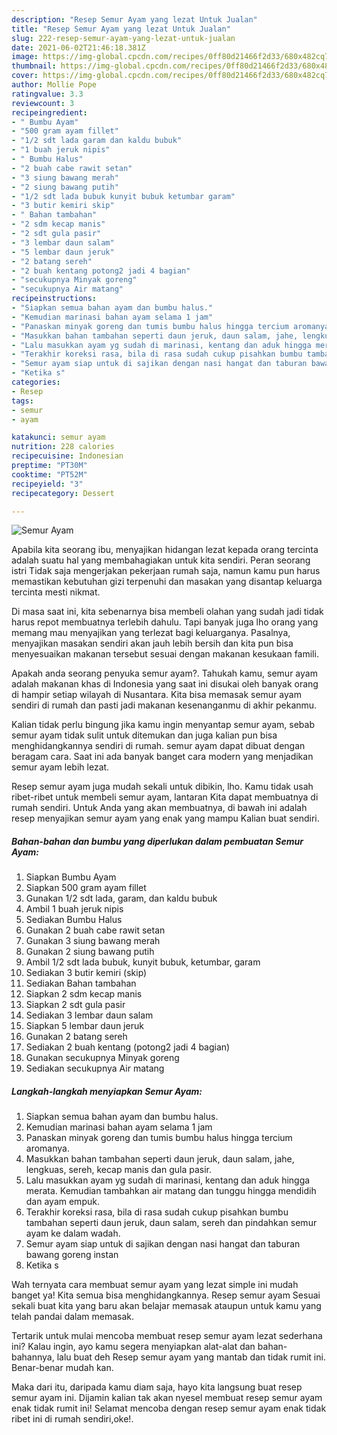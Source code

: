 ```yaml
---
description: "Resep Semur Ayam yang lezat Untuk Jualan"
title: "Resep Semur Ayam yang lezat Untuk Jualan"
slug: 222-resep-semur-ayam-yang-lezat-untuk-jualan
date: 2021-06-02T21:46:18.381Z
image: https://img-global.cpcdn.com/recipes/0ff80d21466f2d33/680x482cq70/semur-ayam-foto-resep-utama.jpg
thumbnail: https://img-global.cpcdn.com/recipes/0ff80d21466f2d33/680x482cq70/semur-ayam-foto-resep-utama.jpg
cover: https://img-global.cpcdn.com/recipes/0ff80d21466f2d33/680x482cq70/semur-ayam-foto-resep-utama.jpg
author: Mollie Pope
ratingvalue: 3.3
reviewcount: 3
recipeingredient:
- " Bumbu Ayam"
- "500 gram ayam fillet"
- "1/2 sdt lada garam dan kaldu bubuk"
- "1 buah jeruk nipis"
- " Bumbu Halus"
- "2 buah cabe rawit setan"
- "3 siung bawang merah"
- "2 siung bawang putih"
- "1/2 sdt lada bubuk kunyit bubuk ketumbar garam"
- "3 butir kemiri skip"
- " Bahan tambahan"
- "2 sdm kecap manis"
- "2 sdt gula pasir"
- "3 lembar daun salam"
- "5 lembar daun jeruk"
- "2 batang sereh"
- "2 buah kentang potong2 jadi 4 bagian"
- "secukupnya Minyak goreng"
- "secukupnya Air matang"
recipeinstructions:
- "Siapkan semua bahan ayam dan bumbu halus."
- "Kemudian marinasi bahan ayam selama 1 jam"
- "Panaskan minyak goreng dan tumis bumbu halus hingga tercium aromanya."
- "Masukkan bahan tambahan seperti daun jeruk, daun salam, jahe, lengkuas, sereh, kecap manis dan gula pasir."
- "Lalu masukkan ayam yg sudah di marinasi, kentang dan aduk hingga merata. Kemudian tambahkan air matang dan tunggu hingga mendidih dan ayam empuk."
- "Terakhir koreksi rasa, bila di rasa sudah cukup pisahkan bumbu tambahan seperti daun jeruk, daun salam, sereh dan pindahkan semur ayam ke dalam wadah."
- "Semur ayam siap untuk di sajikan dengan nasi hangat dan taburan bawang goreng instan"
- "Ketika s"
categories:
- Resep
tags:
- semur
- ayam

katakunci: semur ayam 
nutrition: 228 calories
recipecuisine: Indonesian
preptime: "PT30M"
cooktime: "PT52M"
recipeyield: "3"
recipecategory: Dessert

---
```



![Semur Ayam](https://img-global.cpcdn.com/recipes/0ff80d21466f2d33/680x482cq70/semur-ayam-foto-resep-utama.jpg)

Apabila kita seorang ibu, menyajikan hidangan lezat kepada orang tercinta adalah suatu hal yang membahagiakan untuk kita sendiri. Peran seorang istri Tidak saja mengerjakan pekerjaan rumah saja, namun kamu pun harus memastikan kebutuhan gizi terpenuhi dan masakan yang disantap keluarga tercinta mesti nikmat.

Di masa  saat ini, kita sebenarnya bisa membeli olahan yang sudah jadi tidak harus repot membuatnya terlebih dahulu. Tapi banyak juga lho orang yang memang mau menyajikan yang terlezat bagi keluarganya. Pasalnya, menyajikan masakan sendiri akan jauh lebih bersih dan kita pun bisa menyesuaikan makanan tersebut sesuai dengan makanan kesukaan famili. 



Apakah anda seorang penyuka semur ayam?. Tahukah kamu, semur ayam adalah makanan khas di Indonesia yang saat ini disukai oleh banyak orang di hampir setiap wilayah di Nusantara. Kita bisa memasak semur ayam sendiri di rumah dan pasti jadi makanan kesenanganmu di akhir pekanmu.

Kalian tidak perlu bingung jika kamu ingin menyantap semur ayam, sebab semur ayam tidak sulit untuk ditemukan dan juga kalian pun bisa menghidangkannya sendiri di rumah. semur ayam dapat dibuat dengan beragam cara. Saat ini ada banyak banget cara modern yang menjadikan semur ayam lebih lezat.

Resep semur ayam juga mudah sekali untuk dibikin, lho. Kamu tidak usah ribet-ribet untuk membeli semur ayam, lantaran Kita dapat membuatnya di rumah sendiri. Untuk Anda yang akan membuatnya, di bawah ini adalah resep menyajikan semur ayam yang enak yang mampu Kalian buat sendiri.

<!--inarticleads1-->

##### Bahan-bahan dan bumbu yang diperlukan dalam pembuatan Semur Ayam:

1. Siapkan  Bumbu Ayam
1. Siapkan 500 gram ayam fillet
1. Gunakan 1/2 sdt lada, garam, dan kaldu bubuk
1. Ambil 1 buah jeruk nipis
1. Sediakan  Bumbu Halus
1. Gunakan 2 buah cabe rawit setan
1. Gunakan 3 siung bawang merah
1. Gunakan 2 siung bawang putih
1. Ambil 1/2 sdt lada bubuk, kunyit bubuk, ketumbar, garam
1. Sediakan 3 butir kemiri (skip)
1. Sediakan  Bahan tambahan
1. Siapkan 2 sdm kecap manis
1. Siapkan 2 sdt gula pasir
1. Sediakan 3 lembar daun salam
1. Siapkan 5 lembar daun jeruk
1. Gunakan 2 batang sereh
1. Sediakan 2 buah kentang (potong2 jadi 4 bagian)
1. Gunakan secukupnya Minyak goreng
1. Sediakan secukupnya Air matang




<!--inarticleads2-->

##### Langkah-langkah menyiapkan Semur Ayam:

1. Siapkan semua bahan ayam dan bumbu halus.
1. Kemudian marinasi bahan ayam selama 1 jam
1. Panaskan minyak goreng dan tumis bumbu halus hingga tercium aromanya.
1. Masukkan bahan tambahan seperti daun jeruk, daun salam, jahe, lengkuas, sereh, kecap manis dan gula pasir.
1. Lalu masukkan ayam yg sudah di marinasi, kentang dan aduk hingga merata. Kemudian tambahkan air matang dan tunggu hingga mendidih dan ayam empuk.
1. Terakhir koreksi rasa, bila di rasa sudah cukup pisahkan bumbu tambahan seperti daun jeruk, daun salam, sereh dan pindahkan semur ayam ke dalam wadah.
1. Semur ayam siap untuk di sajikan dengan nasi hangat dan taburan bawang goreng instan
1. Ketika s




Wah ternyata cara membuat semur ayam yang lezat simple ini mudah banget ya! Kita semua bisa menghidangkannya. Resep semur ayam Sesuai sekali buat kita yang baru akan belajar memasak ataupun untuk kamu yang telah pandai dalam memasak.

Tertarik untuk mulai mencoba membuat resep semur ayam lezat sederhana ini? Kalau ingin, ayo kamu segera menyiapkan alat-alat dan bahan-bahannya, lalu buat deh Resep semur ayam yang mantab dan tidak rumit ini. Benar-benar mudah kan. 

Maka dari itu, daripada kamu diam saja, hayo kita langsung buat resep semur ayam ini. Dijamin kalian tak akan nyesel membuat resep semur ayam enak tidak rumit ini! Selamat mencoba dengan resep semur ayam enak tidak ribet ini di rumah sendiri,oke!.

